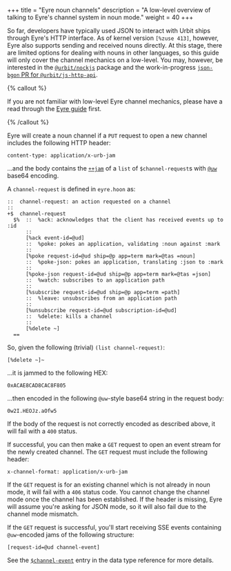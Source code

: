 +++
title = "Eyre noun channels"
description = "A low-level overview of talking to Eyre's channel system in noun mode."
weight = 40
+++

So far, developers have typically used JSON to interact with Urbit ships through
Eyre's HTTP interface. As of kernel version `[%zuse 413]`, however, Eyre also
supports sending and received nouns directly. At this stage, there are limited
options for dealing with nouns in other languages, so this guide will only cover
the channel mechanics on a low-level. You may, however, be interested in the
[`@urbit/nockjs`](https://github.com/urbit/nockjs) package and the
work-in-progress [`json-bgon` PR for
`@urbit/js-http-api`](https://github.com/urbit/js-http-api/pull/4).

{% callout %}

If you are not familiar with low-level Eyre channel mechanics, please have a
read through the [Eyre guide](/reference/arvo/eyre/guide) first.

{% /callout %}

Eyre will create a noun channel if a `PUT` request to open a new channel
includes the following HTTP header:

```
content-type: application/x-urb-jam
```

...and the body contains the [`++jam`](/reference/hoon/stdlib/2p#jam) of a
`list` of `$channel-request`s with
[`@uw`](/reference/hoon/auras#table-of-auras) base64 encoding.

A `channel-request` is defined in `eyre.hoon` as:

```hoon
::  channel-request: an action requested on a channel
::
+$  channel-request
  $%  ::  %ack: acknowledges that the client has received events up to :id
      ::
      [%ack event-id=@ud]
      ::  %poke: pokes an application, validating :noun against :mark
      ::
      [%poke request-id=@ud ship=@p app=term mark=@tas =noun]
      ::  %poke-json: pokes an application, translating :json to :mark
      ::
      [%poke-json request-id=@ud ship=@p app=term mark=@tas =json]
      ::  %watch: subscribes to an application path
      ::
      [%subscribe request-id=@ud ship=@p app=term =path]
      ::  %leave: unsubscribes from an application path
      ::
      [%unsubscribe request-id=@ud subscription-id=@ud]
      ::  %delete: kills a channel
      ::
      [%delete ~]
  ==

```
So, given the following (trivial) `(list channel-request)`:

```hoon
[%delete ~]~
```

...it is jammed to the following HEX:

```
0xACAE8CAD8CAC8F805
```

...then encoded in the following `@uw`-style base64 string in the request body:

```
0w2I.HEOJz.aOfw5
```

If the body of the request is not correctly encoded as described above, it will
fail with a `400` status.

If successful, you can then make a `GET` request to open an event stream for the
newly created channel. The `GET` request must include the following header:

```
x-channel-format: application/x-urb-jam
```

If the `GET` request is for an existing channel which is not already in noun
mode, it will fail with a `406` status code. You cannot change the channel mode
once the channel has been established. If the header is missing, Eyre will
assume you're asking for JSON mode, so it will also fail due to the channel mode
mismatch.

If the `GET` request is successful, you'll start receiving SSE events containing `@uw`-encoded jams of the following structure:

```hoon
[request-id=@ud channel-event]
```

See the [`$channel-event`](/reference/arvo/eyre/data-types#channel-event) entry
in the data type reference for more details.
